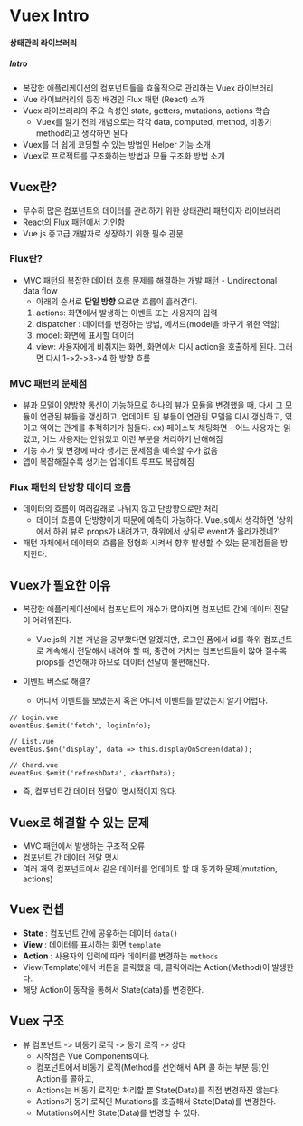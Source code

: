 # Vuex Intro
#### 상태관리 라이브러리
  
  
  
##### Intro
- 복잡한 애플리케이션의 컴포넌트들을 효율적으로 관리하는 Vuex 라이브러리
- Vue 라이브러리의 등장 배경인 Flux 패턴 (React) 소개
- Vuex 라이브러리의 주요 속성인 state, getters, mutations, actions 학습
   - Vuex를 알기 전의 개념으로는 각각 data, computed, method, 비동기 method라고 생각하면 된다
- Vuex를 더 쉽게 코딩할 수 있는 방법인 Helper 기능 소개
- Vuex로 프로젝트를 구조화하는 방법과 모듈 구조화 방법 소개

## Vuex란?
- 무수히 많은 컴포넌트의 데이터를 관리하기 위한 상태관리 패턴이자 라이브러리
- React의 Flux 패턴에서 기인함
- Vue.js 중고급 개발자로 성장하기 위한 필수 관문

### Flux란?
- MVC 패턴의 복잡한 데이터 흐름 문제를 해결하는 개발 패턴 - Undirectional data flow
    - 아래의 순서로 __단일 방향__ 으로만 흐름이 흘러간다.
    1. actions: 화면에서 발생하는 이벤트 또는 사용자의 입력
    2. dispatcher : 데이터를 변경하는 방법, 메서드(model을 바꾸기 위한 역할)
    3. model: 화면에 표시할 데이터
    4. view: 사용자에게 비춰지는 화면, 화면에서 다시 action을 호출하게 된다. 그러면 다시 1->2->3->4 한 방향 흐름

### MVC 패턴의 문제점
- 뷰과 모델이 양방향 통신이 가능하므로 하나의 뷰가 모듈을 변경했을 때, 다시 그 모듈이 연관된 뷰들을 갱신하고, 
  업데이트 된 뷰들이 연관된 모델을 다시 갱신하고, 엮이고 엮이는 관계를 추적하기가 힘들다.
  ex) 페이스북 채팅화면 - 어느 사용자는 읽었고, 어느 사용자는 안읽었고 이런 부분을 처리하기 난해해짐
- 기능 추가 및 변경에 따라 생기는 문제점을 예측할 수가 없음
- 앱이 복잡해질수록 생기는 업데이트 루프도 복잡해짐

### Flux 패턴의 단방향 데이터 흐름
- 데이터의 흐름이 여러갈래로 나뉘지 않고 단방향으로만 처리
  - 데이터 흐름이 단방향이기 때문에 예측이 가능하다. Vue.js에서 생각하면 '상위에서 하위 뷰로 props가 내려가고,
    하위에서 상위로 event가 올라가겠네?'
- 패턴 자체에서 데이터의 흐름을 정형화 시켜서 향후 발생할 수 있는 문제점들을 방지한다.

## Vuex가 필요한 이유
- 복잡한 애플리케이션에서 컴포넌트의 개수가 많아지면 컴포넌트 간에 데이터 전달이 어려워진다.
  - Vue.js의 기본 개념을 공부했다면 알겠지만, 로그인 폼에서 id를 하위 컴포넌트로 계속해서 전달해서 내려야 할 때,
    중간에 거치는 컴포넌트들이 많아 질수록 props를 선언해야 하므로 데이터 전달이 불편해진다.

- 이벤트 버스로 해결?
  - 어디서 이벤트를 보냈는지 혹은 어디서 이벤트를 받았는지 알기 어렵다.
```
// Login.vue
eventBus.$emit('fetch', loginInfo);

// List.vue
eventBus.$on('display', data => this.displayOnScreen(data));

// Chard.vue
eventBus.$emit('refreshData', chartData);
```
  - 즉, 컴포넌트간 데이터 전달이 명시적이지 않다.
  

## Vuex로 해결할 수 있는 문제
- MVC 패턴에서 발생하는 구조적 오류
- 컴포넌트 간 데이터 전달 명시
- 여러 개의 컴포넌트에서 같은 데이터를 업데이트 할 때 동기화 문제(mutation, actions)

## Vuex 컨셉
- __State__ : 컴포넌트 간에 공유하는 데이터 `data()`
- __View__ : 데이터를 표시하는 화면 `template`
- __Action__ : 사용자의 입력에 따라 데이터를 변경하는 `methods`
- View(Template)에서 버튼을 클릭했을 때, 클릭이라는 Action(Method)이 발생한다.
- 해당 Action이 동작을 통해서 State(data)를 변경한다.

## Vuex 구조
- 뷰 컴포넌트 -> 비동기 로직 -> 동기 로직 -> 상태
  - 시작점은 Vue Components이다.
  - 컴포넌트에서 비동기 로직(Method를 선언해서 API 콜 하는 부분 등)인 Action를 콜하고,
  - Actions는 비동기 로직만 처리할 뿐 State(Data)를 직접 변경하진 않는다.
  - Actions가 동기 로직인 Mutations를 호출해서 State(Data)를 변경한다.
  - Mutations에서만 State(Data)를 변경할 수 있다.

